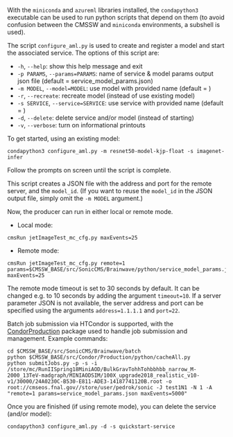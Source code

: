 With the `miniconda` and `azureml` libraries installed, the `condapython3` executable can be used to run python scripts
that depend on them (to avoid confusion between the CMSSW and `miniconda` environments, a subshell is used).

The script `configure_aml.py` is used to create and register a model and start the associated service. The options of this script are:
* `-h`, `--help`: show this help message and exit
* `-p PARAMS`, `--params=PARAMS`: name of service & model params output json file (default = service_model_params.json)
* `-m MODEL`, `--model=MODEL`: use model with provided name (default = )
* `-r`, `--recreate`: recreate model (instead of use existing model)
* `-s SERVICE`, `--service=SERVICE`: use service with provided name (default = )
* `-d`, `--delete`: delete service and/or model (instead of starting)
* `-v`, `--verbose`: turn on informational printouts

To get started, using an existing model:
```
condapython3 configure_aml.py -m resnet50-model-kjp-float -s imagenet-infer
```
Follow the prompts on screen until the script is complete.

This script creates a JSON file with the address and port for the remote server, and the `model_id`.
(If you want to reuse the `model_id` in the JSON output file, simply omit the `-m MODEL` argument.)

Now, the producer can run in either local or remote mode.
* Local mode:
```
cmsRun jetImageTest_mc_cfg.py maxEvents=25
```
* Remote mode:
```
cmsRun jetImageTest_mc_cfg.py remote=1 params=$CMSSW_BASE/src/SonicCMS/Brainwave/python/service_model_params.json maxEvents=25
```

The remote mode timeout is set to 30 seconds by default. It can be changed e.g. to 10 seconds by adding the argument `timeout=10`.
If a server parameter JSON is not available, the server address and port can be specified using the arguments
`address=1.1.1.1` and `port=22`.

Batch job submission via HTCondor is supported, with the [CondorProduction](https://github.com/kpedro88/CondorProduction) package
used to handle job submission and management. Example commands:
```
cd $CMSSW_BASE/src/SonicCMS/Brainwave/batch
python $CMSSW_BASE/src/Condor/Production/python/cacheAll.py
python submitJobs.py -p -s -i /store/mc/RunIISpring18MiniAOD/BulkGravTohhTohbbhbb_narrow_M-2000_13TeV-madgraph/MINIAODSIM/100X_upgrade2018_realistic_v10-v1/30000/24A0230C-B530-E811-ADE3-14187741120B.root -o root://cmseos.fnal.gov//store/user/pedrok/sonic -J test1N1 -N 1 -A "remote=1 params=service_model_params.json maxEvents=5000"
```

Once you are finished (if using remote mode), you can delete the service (and/or model):
```
condapython3 configure_aml.py -d -s quickstart-service
```
